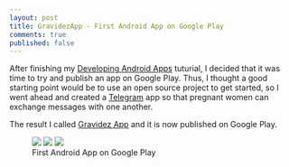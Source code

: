 ```yaml
---
layout: post
title: GravidezApp - First Android App on Google Play
comments: true
published: false
---
```


After finishing my [Developing Android Apps](https://udacity.com/course/ud853) tuturial, I decided that it was time to try and publish an app on Google Play. Thus, I thought a good starting point would be to use an open source project to get started, so I went ahead and created a [Telegram](https://telegram.org/) app so that pregnant women can exchange messages with one another.

The result I called [Gravidez App](https://play.google.com/store/apps/details?id=com.gravidez.messenger) and it is now published on Google Play.

<figure class="third">
	<img src="{{ site.url }}/assets/apps/gravidezapp/device-2015-02-26-195753.png">
	<img src="{{ site.url }}/assets/apps/gravidezapp/device-2015-02-26-195830.png">
	<img src="{{ site.url }}/assets/apps/gravidezapp/device-2015-02-26-195915.png">
	<figcaption>First Android App on Google Play</figcaption>
</figure>
